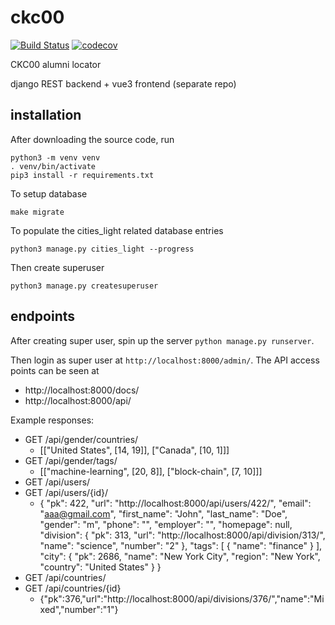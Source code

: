 # ckc00
[![Build Status](https://travis-ci.org/nosarthur/ckc00alumni.svg?branch=master)](https://travis-ci.org/nosarthur/ckc00alumni)
[![codecov](https://codecov.io/gh/nosarthur/ckc00alumni/branch/master/graph/badge.svg)](https://codecov.io/gh/nosarthur/ckc00alumni)

CKC00 alumni locator

django REST backend + vue3 frontend (separate repo)

## installation

After downloading the source code, run
```
python3 -m venv venv
. venv/bin/activate
pip3 install -r requirements.txt
```

To setup database
```
make migrate
```

To populate the cities_light related database entries
```
python3 manage.py cities_light --progress
```

Then create superuser
```
python3 manage.py createsuperuser
```

## endpoints

After creating super user, spin up the server `python manage.py runserver`.

Then login as super user at `http://localhost:8000/admin/`. The API access
points can be seen at

* http://localhost:8000/docs/
* http://localhost:8000/api/

Example responses:

* GET /api/gender/countries/
    * [["United States", [14, 19]], ["Canada", [10, 1]]]
* GET /api/gender/tags/
    * [["machine-learning", [20, 8]], ["block-chain", [7, 10]]]
* GET /api/users/
* GET /api/users/{id}/
    * { "pk": 422,
        "url": "http://localhost:8000/api/users/422/",
        "email": "aaa@gmail.com",
        "first_name": "John",
        "last_name": "Doe",
        "gender": "m",
        "phone": "",
        "employer": "",
        "homepage": null,
        "division": {
          "pk": 313,
          "url": "http://localhost:8000/api/division/313/",
          "name": "science",
          "number": "2"
        },
        "tags": [
          {
           "name": "finance"
          }
        ],
        "city": {
          "pk": 2686,
          "name": "New York City",
          "region": "New York",
          "country": "United States"
        }
      }
* GET /api/countries/
* GET /api/countries/{id}
    * {"pk":376,"url":"http://localhost:8000/api/divisions/376/","name":"Mixed","number":"1"}
